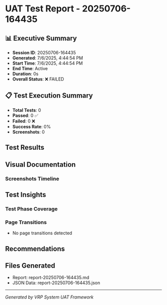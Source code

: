 # UAT Test Report - 20250706-164435

## 📊 Executive Summary

- **Session ID**: 20250706-164435
- **Generated**: 7/6/2025, 4:44:54 PM
- **Start Time**: 7/6/2025, 4:44:54 PM
- **End Time**: Active
- **Duration**: 0s
- **Overall Status**: ❌ FAILED



## 📋 Test Execution Summary

- **Total Tests**: 0
- **Passed**: 0 ✅
- **Failed**: 0 ❌
- **Success Rate**: 0%
- **Screenshots**: 0

## Test Results









## Visual Documentation

### Screenshots Timeline





## Test Insights

### Test Phase Coverage


### Page Transitions
- No page transitions detected

## Recommendations











## Files Generated
- Report: report-20250706-164435.md
- JSON Data: report-20250706-164435.json


---
*Generated by VRP System UAT Framework*
